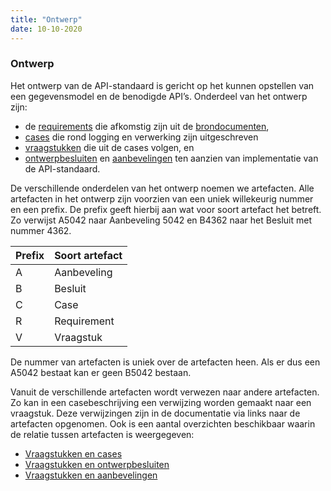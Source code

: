 ```yaml
---
title: "Ontwerp"
date: 10-10-2020
---
```


### Ontwerp
Het ontwerp van de API-standaard is gericht op het kunnen opstellen van een gegevensmodel en de benodigde API’s. Onderdeel van het ontwerp zijn: 
- de [requirements](../achtergronddocumentatie/ontwerp/requirements) die afkomstig zijn uit de [brondocumenten](../achtergronddocumentatie/ontwerp/brondocumenten),
- [cases](../achtergronddocumentatie/ontwerp/ontwerpcases) die rond logging en verwerking zijn uitgeschreven 
- [vraagstukken](../achtergronddocumentatie/ontwerp/vraagstukken) die uit de cases volgen, en 
- [ontwerpbesluiten](../achtergronddocumentatie/ontwerp/ontwerpbesluiten) en [aanbevelingen](../achtergronddocumentatie/ontwerp/aanbevelingen) ten aanzien van implementatie van de API-standaard.

De verschillende onderdelen van het ontwerp noemen we artefacten. Alle artefacten in het ontwerp zijn voorzien van een uniek willekeurig nummer en een prefix. De prefix geeft hierbij aan wat voor soort artefact het betreft. Zo verwijst A5042 naar Aanbeveling 5042 en B4362 naar het Besluit met nummer 4362.

| Prefix | Soort artefact |
|--|--|
| A	| Aanbeveling |
| B	| Besluit |
| C	| Case |
| R	| Requirement |
| V	| Vraagstuk |

De nummer van artefacten is uniek over de artefacten heen. Als er dus een A5042 bestaat kan er geen B5042 bestaan. 

Vanuit de verschillende artefacten wordt verwezen naar andere artefacten. Zo kan in een casebeschrijving een verwijzing worden gemaakt naar een vraagstuk. Deze verwijzingen zijn in de documentatie via links naar de artefacten opgenomen. Ook is een aantal overzichten beschikbaar waarin de relatie tussen artefacten is weergegeven:

- [Vraagstukken en cases](../archief/work_in_progress)
- [Vraagstukken en ontwerpbesluiten](../archief/work_in_progress)
- [Vraagstukken en aanbevelingen](../archief/work_in_progress)
